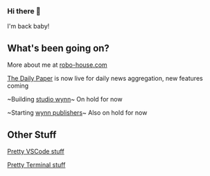 ### Hi there 👋

I'm back baby!

## What's been going on?

More about me at [robo-house.com](https://robo-house.com)

[The Daily Paper](https://news.wynn.media) is now live for daily news aggregation, new features coming

~Building [studio wynn](https://studiowynn.de)~ On hold for now

~Starting [wynn publishers](https://wynnpublishers.com)~ Also on hold for now

## Other Stuff

[Pretty VSCode stuff](https://gist.github.com/kevin-wynn/19f71a484a136668db41ca200a8895ae)

[Pretty Terminal stuff](https://gist.github.com/kevin-wynn/feec1b2701b30a787d753a6ea46a8c66)
